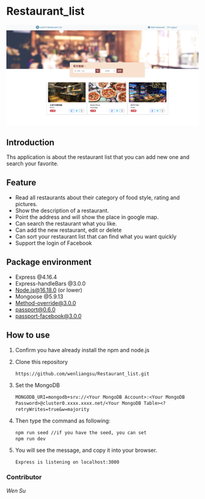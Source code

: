 # Restaurant_list

![ScteenShot](public/image/Screenshot.png)

## Introduction

Ths application is about the restaurant list that you can add new one and search your favorite.

## Feature

- Read all restaurants about their category of food style, rating and pictures.
- Show the description of a restaurant.
- Point the address and will show the place in google map.
- Can search the restaurant what you like.
- Can add the new restaurant, edit or delete
- Can sort your restaurant list that can find what you want quickly
- Support the login of Facebook

## Package environment

- Express @4.16.4
- Express-handleBars @3.0.0
- Node.js@16.18.0 (or lower)
- Mongoose @5.9.13
- Method-override@3.0.0
- passport@0.6.0
- passport-facebook@3.0.0

## How to use

1. Confirm you have already install the npm and node.js
2. Clone this repository

   ```
   https://github.com/wenliangsu/Restaurant_list.git
   ```

3. Set the MongoDB

   ```
   MONGODB_URI=mongodb+srv://<Your MongoDB Account>:<Your MongoDB Password>@cluster0.xxxx.xxxx.net/<Your MongoDB Table><?retryWrites=true&w=majority
   ```

4. Then type the command as following:
   ```
   npm run seed //if you have the seed, you can set
   npm run dev
   ```
5. You will see the message, and copy it into your browser.
   ```
   Express is listening on localhost:3000
   ```

### Contributor

_Wen Su_
